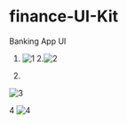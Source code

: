 # finance-UI-Kit

Banking App UI
1. ![1](https://user-images.githubusercontent.com/55284278/97969805-2f38b200-1d86-11eb-8ea7-70a9be00b749.png)
2.![2](https://user-images.githubusercontent.com/55284278/97969894-4e374400-1d86-11eb-958b-41c1cb1a28a9.png)

3.
![3](https://user-images.githubusercontent.com/55284278/97969925-57281580-1d86-11eb-879e-25e547d2dd4f.png)

4
![4](https://user-images.githubusercontent.com/55284278/97969947-60b17d80-1d86-11eb-9a1c-e978013d11ca.png)
